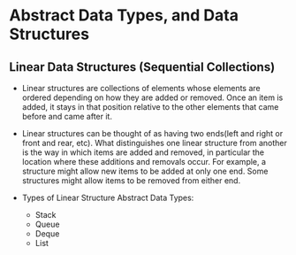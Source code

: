 # Abstract Data Types, and Data Structures

## Linear Data Structures (Sequential Collections)
  * Linear structures are collections of elements whose elements are ordered depending on how they are added or removed. Once an item is added,
  it stays in that position relative to the other elements that came before and came after it.
  * Linear structures can be thought of as having two ends(left and right or front and rear, etc). What distinguishes one linear structure from
  another is the way in which items are added and removed, in particular the location where these additions and removals occur. For example, a
  structure might allow new items to be added at only one end. Some structures might allow items to be removed from either end.

  * Types of Linear Structure Abstract Data Types:
      * Stack
      * Queue
      * Deque
      * List
